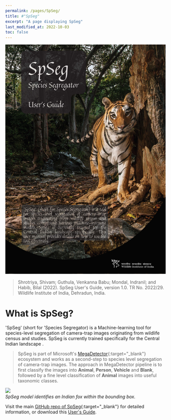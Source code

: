 ```yaml
---
permalink: /pages/SpSeg/
title: #"SpSeg"
excerpt: "A page displaying SpSeg"
last_modified_at: 2022-10-03
toc: false
---
```

![SpSeg](/assets/feature_oct22.jpg)
>Shrotriya, Shivam; Guthula, Venkanna Babu; Mondal, Indranil; and Habib, Bilal (2022). SpSeg User's Guide, version 1.0. TR No. 2022/29. Wildlife Institute of India, Dehradun, India.

# What is SpSeg?
'SpSeg' (short for 'Species Segregator) is a Machine-learning tool for species-level segregation of camera-trap images originating from wildlife census and
studies. SpSeg is currently trained specifically for the Central Indian landscape .

>SpSeg is part of Microsoft's [MegaDetector](https://github.com/microsoft/CameraTraps/blob/master/megadetector.md "MegaDetector"){:target="_blank"} ecosystem and works as a second-step to species level segregation of camera-trap images. The approach in MegaDetector pipeline is to first classify the images into **Animal**, **Person**, **Vehicle** and **Blank**, followed by a fine level classification of **Animal** images into useful taxonomic classes.

<img src="https://www.dropbox.com/s/0pxb8nt9h65de6b/Indian_fox_cr.jpg?raw=1" height="400"> <br>
*SpSeg model identifies an Indian fox within the bounding box.*

Visit the main [GitHub repo of SpSeg](https://github.com/bhlab/SpSeg){:target="_blank"} for detailed information, or download this [User's Guide](https://github.com/bhlab/SpSeg/raw/master/SpSeg_Manual_1.0.pdf).
